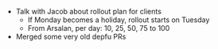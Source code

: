 - Talk with Jacob about rollout plan for clients
	- If Monday becomes a holiday, rollout starts on Tuesday
	- From Arsalan, per day: 10, 25, 50, 75 to 100
- Merged some very old depfu PRs